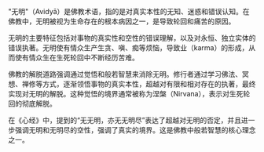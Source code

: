 "无明"（Avidyā）是佛教术语，指的是对真实本性的无知、迷惑和错误认知。在佛教中，无明被视为生命存在的根本病因之一，是导致轮回和痛苦的原因。

无明的主要特征包括对事物的真实性和空性的错误理解，以及对永恒、独立实体的错误执著。无明使有情众生产生贪、嗔、痴等烦恼，导致业（karma）的形成，从而使有情众生在生死轮回中不断经历苦难。

佛教的解脱道路强调通过觉悟和般若智慧来消除无明。修行者通过学习佛法、冥想、禅修等方式，逐渐领悟事物的真实本性，超越对有限和相对存在的执著，最终实现对无明的解脱。这种觉悟的境界通常被称为涅槃（Nirvana），表示对生死轮回的彻底解脱。

在《心经》中，提到的“无无明，亦无无明尽”表达了超越对无明的否定，并且进一步强调无明和无明尽的空性，强调了真实的境界。这是佛教中般若智慧的核心理念之一。